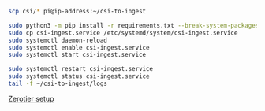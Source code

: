 ```bash
scp csi/* pi@ip-address:~/csi-to-ingest
```

```bash
sudo python3 -m pip install -r requirements.txt --break-system-packages
sudo cp csi-ingest.service /etc/systemd/system/csi-ingest.service
sudo systemctl daemon-reload
sudo systemctl enable csi-ingest.service
sudo systemctl start csi-ingest.service
```

```bash
sudo systemctl restart csi-ingest.service
sudo systemctl status csi-ingest.service
tail -f ~/csi-to-ingest/logs
```

[Zerotier setup](https://docs.google.com/document/d/1l8SA2pNLpueWjAy0l3gStlXXv-Tw3wwl3vfgqVdrA8s/edit?usp=sharing)
